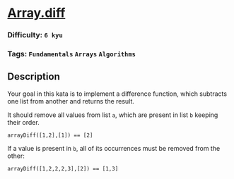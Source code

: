 # [Array.diff](https://www.codewars.com/kata/523f5d21c841566fde000009)

### Difficulty: `6 kyu`

### Tags: `Fundamentals` `Arrays` `Algorithms`

## Description

Your goal in this kata is to implement a difference function, which subtracts one list from another and returns the result.

It should remove all values from list `a`, which are present in list `b` keeping their order.

`arrayDiff([1,2],[1]) == [2]`


If a value is present in `b`, all of its occurrences must be removed from the other:

`arrayDiff([1,2,2,2,3],[2]) == [1,3]` 